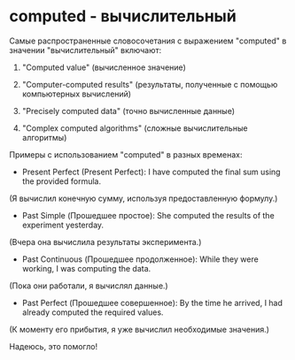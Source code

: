 # computed - вычислительный




Самые распространенные словосочетания с выражением "computed" в значении "вычислительный" включают:

1. "Computed value" (вычисленное значение)

1. "Computer-computed results" (результаты, полученные с помощью компьютерных вычислений)

1. "Precisely computed data" (точно вычисленные данные)

1. "Complex computed algorithms" (сложные вычислительные алгоритмы)

Примеры с использованием "computed" в разных временах:

- Present Perfect (Present Perfect): I have computed the final sum using the provided formula.

(Я вычислил конечную сумму, используя предоставленную формулу.)

- Past Simple (Прошедшее простое): She computed the results of the experiment yesterday.

(Вчера она вычислила результаты эксперимента.)

- Past Continuous (Прошедшее продолженное): While they were working, I was computing the data.

(Пока они работали, я вычислял данные.)

- Past Perfect (Прошедшее совершенное): By the time he arrived, I had already computed the required values.

(К моменту его прибытия, я уже вычислил необходимые значения.)

Надеюсь, это помогло!